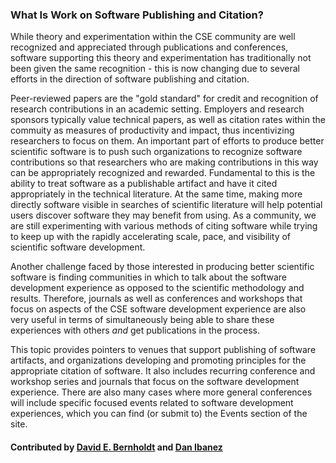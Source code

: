 ### What Is Work on Software Publishing and Citation?
<!--deck start--->

While theory and experimentation within the CSE community are well recognized and appreciated through publications and conferences, software supporting this theory and experimentation has traditionally not been given the same recognition - this is now changing due to several efforts in the direction of software publishing and citation.

<!--deck end--->

<!--body start--->
Peer-reviewed papers are the "gold standard" for credit and recognition of research contributions in an academic setting.  Employers and research sponsors typically value technical papers, as well as citation rates within the commuity as measures of productivity and impact, thus incentivizing researchers to focus on them.  An important part of efforts to produce better scientific software is to push such organizations to recognize software contributions so that researchers who are making contributions in this way can be appropriately recognized and rewarded.  Fundamental to this is the ability to treat software as a publishable artifact and have it cited appropriately in the technical literature.  At the same time, making more directly software visible in searches of scientific literature will help potential users discover software they may benefit from using. As a community, we are still experimenting with various methods of citing software while trying to keep up with the rapidly accelerating scale, pace, and visibility of scientific software development.

Another challenge faced by those interested in producing better scientific software is finding communities in which to talk about the software development experience as opposed to the scientific methodology and results.  Therefore, journals as well as conferences and workshops that focus on aspects of the CSE software development experience are also very useful in terms of simultaneously being able to share these experiences with others *and* get publications in the process.

This topic provides pointers to venues that support publishing of software artifacts, and organizations developing and promoting principles for the appropriate citation of software.  It also includes recurring conference and workshop series and journals that focus on the software development experience.  There are also many cases where more general conferences will include specific focused events related to software development experiences, which you can find (or submit to) the Events section of the site.

#### Contributed by [David E. Bernholdt](https://github.com/bernhold) and [Dan Ibanez](https://github.com/ibaned)
<!--body end--->

<!---
Publish: yes
Pinned: yes
Topics: software publishing and citation
--->
